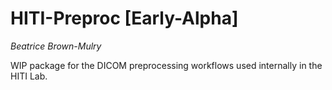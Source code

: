 # HITI-Preproc [Early-Alpha]

*Beatrice Brown-Mulry*

WIP package for the DICOM preprocessing workflows used internally in the HITI Lab.
